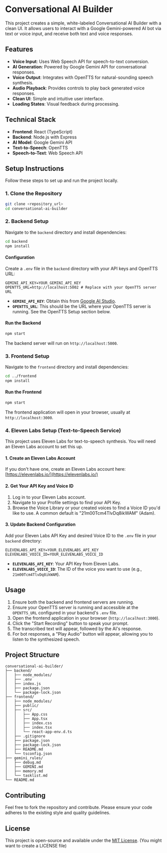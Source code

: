 # Conversational AI Builder

This project creates a simple, white-labeled Conversational AI Builder with a clean UI. It allows users to interact with a Google Gemini-powered AI bot via text or voice input, and receive both text and voice responses.

## Features

- **Voice Input**: Uses Web Speech API for speech-to-text conversion.
- **AI Generation**: Powered by Google Gemini API for conversational responses.
- **Voice Output**: Integrates with OpenTTS for natural-sounding speech synthesis.
- **Audio Playback**: Provides controls to play back generated voice responses.
- **Clean UI**: Simple and intuitive user interface.
- **Loading States**: Visual feedback during processing.

## Technical Stack

- **Frontend**: React (TypeScript)
- **Backend**: Node.js with Express
- **AI Model**: Google Gemini API
- **Text-to-Speech**: OpenTTS
- **Speech-to-Text**: Web Speech API

## Setup Instructions

Follow these steps to set up and run the project locally.

### 1. Clone the Repository

```bash
git clone <repository_url>
cd conversational-ai-builder
```

### 2. Backend Setup

Navigate to the `backend` directory and install dependencies:

```bash
cd backend
npm install
```

#### Configuration

Create a `.env` file in the `backend` directory with your API keys and OpenTTS URL:

```
GEMINI_API_KEY=YOUR_GEMINI_API_KEY
OPENTTS_URL=http://localhost:5002 # Replace with your OpenTTS server URL
```

- **`GEMINI_API_KEY`**: Obtain this from [Google AI Studio](https://ai.google.dev/).
- **`OPENTTS_URL`**: This should be the URL where your OpenTTS server is running. See the OpenTTS Setup section below.

#### Run the Backend

```bash
npm start
```

The backend server will run on `http://localhost:5000`.

### 3. Frontend Setup

Navigate to the `frontend` directory and install dependencies:

```bash
cd ../frontend
npm install
```

#### Run the Frontend

```bash
npm start
```

The frontend application will open in your browser, usually at `http://localhost:3000`.

### 4. Eleven Labs Setup (Text-to-Speech Service)

This project uses Eleven Labs for text-to-speech synthesis. You will need an Eleven Labs account to set this up.

#### 1. Create an Eleven Labs Account

If you don't have one, create an Eleven Labs account here: [https://elevenlabs.io/](https://elevenlabs.io/)

#### 2. Get Your API Key and Voice ID

1. Log in to your Eleven Labs account.
2. Navigate to your Profile settings to find your API Key.
3. Browse the Voice Library or your created voices to find a Voice ID you'd like to use. A common default is "21m00Tcm4TlvDq8ikWAM" (Adam).

#### 3. Update Backend Configuration

Add your Eleven Labs API Key and desired Voice ID to the `.env` file in your `backend` directory:

```
ELEVENLABS_API_KEY=YOUR_ELEVENLABS_API_KEY
ELEVENLABS_VOICE_ID=YOUR_ELEVENLABS_VOICE_ID
```

- **`ELEVENLABS_API_KEY`**: Your API Key from Eleven Labs.
- **`ELEVENLABS_VOICE_ID`**: The ID of the voice you want to use (e.g., `21m00Tcm4TlvDq8ikWAM`).

## Usage

1. Ensure both the backend and frontend servers are running.
2. Ensure your OpenTTS server is running and accessible at the `OPENTTS_URL` configured in your backend's `.env` file.
3. Open the frontend application in your browser (`http://localhost:3000`).
4. Click the "Start Recording" button to speak your prompt.
5. The transcribed text will appear, followed by the AI's response.
6. For bot responses, a "Play Audio" button will appear, allowing you to listen to the synthesized speech.

## Project Structure

```
conversational-ai-builder/
├── backend/
│   ├── node_modules/
│   ├── .env
│   ├── index.js
│   ├── package.json
│   └── package-lock.json
├── frontend/
│   ├── node_modules/
│   ├── public/
│   ├── src/
│   │   ├── App.css
│   │   ├── App.tsx
│   │   ├── index.css
│   │   ├── index.tsx
│   │   └── react-app-env.d.ts
│   ├── .gitignore
│   ├── package.json
│   ├── package-lock.json
│   ├── README.md
│   └── tsconfig.json
├── gemini_rules/
│   ├── debug.md
│   ├── GEMINI.md
│   ├── memory.md
│   └── tasklist.md
└── README.md
```

## Contributing

Feel free to fork the repository and contribute. Please ensure your code adheres to the existing style and quality guidelines.

## License

This project is open-source and available under the [MIT License](LICENSE). (You might want to create a LICENSE file)

